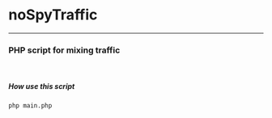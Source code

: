 # noSpyTraffic

<hr>
<h3>PHP script for mixing traffic</h3>
<br>
<h5>How use this script</h5>

```
php main.php
```
